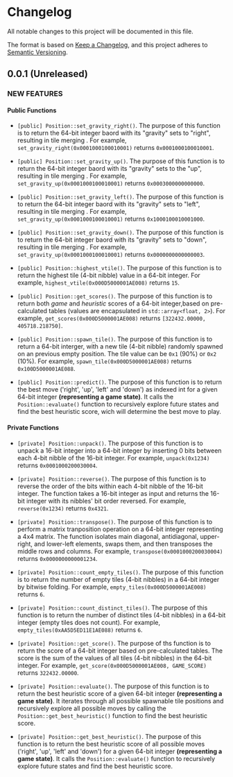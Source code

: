 # Changelog

All notable changes to this project will be documented in this file.

The format is based on [Keep a Changelog](https://keepachangelog.com/en/1.1.0/),
and this project adheres to [Semantic Versioning](https://semver.org/spec/v2.0.0.html).

## 0.0.1 (Unreleased)

### NEW FEATURES

#### Public Functions

- `[public] Position::set_gravity_right()`. The purpose of this function is to return the 64-bit integer baord with its "gravity" sets to "right", resulting in tile merging . For example, `set_gravity_right(0x0001000100010001)` returns `0x0001000100010001`.

- `[public] Position::set_gravity_up()`. The purpose of this function is to return the 64-bit integer baord with its "gravity" sets to the "up", resulting in tile merging . For example, `set_gravity_up(0x0001000100010001)` returns `0x0003000000000000`.

- `[public] Position::set_gravity_left()`. The purpose of this function is to return the 64-bit integer baord with its "gravity" sets to "left", resulting in tile merging . For example, `set_gravity_up(0x0001000100010001)` returns `0x1000100010001000`.

- `[public] Position::set_gravity_down()`. The purpose of this function is to return the 64-bit integer baord with its "gravity" sets to "down", resulting in tile merging . For example, `set_gravity_up(0x0001000100010001)` returns `0x0000000000000003`.

- `[public] Position::highest_vtile()`. The purpose of this function is to return the highest tile (4-bit nibble) value in a 64-bit integer. For example, `highest_vtile(0x000D5000001AE008)` returns `15`.

- `[public] Position::get_scores()`. The purpose of this function is to return both *game* and *heuristic* scores of a 64-bit integer,based on pre-calculated tables (values are encapsulated in `std::array<float, 2>`). For example, `get_scores(0x000D5000001AE008)` returns `[322432.00000, 405718.218750]`.

- `[public] Position::spawn_tile()`. The purpose of this function is to return a 64-bit interger, with a new tile (4-bit nibble) randomly spawned on an previous empty position. The tile value can be `0x1` (90%) or `0x2` (10%). For example, `spawn_tile(0x000D5000001AE008)` returns `0x100D5000001AE088`.

- `[public] Position::predict()`. The purpose of this function is to return the best move ('right', 'up', 'left' and 'down') as indexed int for a given 64-bit integer **(representing a game state)**. It calls the `Position::evaluate()` function to recursively explore future states and find the best heuristic score, wich will determine the best move to play.

#### Private Functions

- `[private] Position::unpack()`. The purpose of this function is to unpack a 16-bit integer into a 64-bit integer by inserting 0 bits between each 4-bit nibble of the 16-bit integer. For example, `unpack(0x1234)` returns `0x0001000200030004`.

- `[private] Position::reverse()`. The purpose of this function is to reverse the order of the bits within each 4-bit nibble of the 16-bit integer. The function takes a 16-bit integer as input and returns the 16-bit integer with its nibbles' bit order reversed. For example, `reverse(0x1234)` returns `0x4321`.

- `[private] Position::transpose()`. The purpose of this function is to perform a matrix tranposition operation on a 64-bit integer representing a 4x4 matrix. The function isolates main diagonal, antidiagonal, upper-right, and lower-left elements, swaps them, and then transposes the middle rows and columns. For example, `transpose(0x0001000200030004)` returns `0x0000000000001234`.

- `[private] Position::count_empty_tiles()`. The purpose of this function is to return the number of empty tiles (4-bit nibbles) in a 64-bit integer by bitwise folding. For example, `empty_tiles(0x000D5000001AE008)` returns `6`.

- `[private] Position::count_distinct_tiles()`. The purpose of this function is to return the number of distinct tiles (4-bit nibbles) in a 64-bit integer (empty tiles does not count). For example, `empty_tiles(0xAA5D5ED11E1AE088)` returns `6`.

- `[private] Position::get_score()`. The purpose of ths function is to return the score of a 64-bit integer based on pre-calculated tables. The score is the sum of the values of all tiles (4-bit nibbles) in the 64-bit integer. For example, `get_score(0x000D5000001AE008, GAME_SCORE)` returns `322432.00000`.

- `[private] Position::evaluate()`. The purpose of this function is to return the best heuristic score of a given 64-bit integer **(representing a game state)**. It iterates through all possible spawnable tile positions and recursively explore all possible moves by calling the `Position::get_best_heuristic()` function to find the best heuristic score.

- `[private] Position::get_best_heuristic()`. The purpose of this function is to return the best heuristic score of all possible moves ('right', 'up', 'left' and 'down') for a given 64-bit integer **(representing a game state)**. It calls the `Position::evaluate()` function to recursively explore future states and find the best heuristic score.



<!-- ### ENHANCEMENTS -->
<!-- ### BUG FIXES -->
<!-- ### DEPRECATIONS -->
<!-- ### REMOVALS -->
